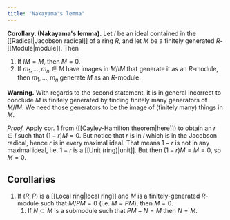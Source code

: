 ```yaml
---
title: "Nakayama's lemma"
---
```


**Corollary. (Nakayama's lemma).** Let $I$ be an ideal contained in the [[Radical|Jacobson radical]] of a ring $R$, and let $M$ be a finitely generated $R$-[[Module|module]]. Then 
1. If $IM=M$, then $M=0$.
2. If $m_1,\dots,m_n\in M$ have images in $M/IM$ that generate it as an $R$-module, then $m_1,\dots,m_n$ generate $M$ as an $R$-module.

**Warning.** With regards to the second statement, it is in general incorrect to conclude $M$ is finitely generated by finding finitely many generators of $M/IM$. We need those generators to be the image of (finitely many) things in $M$.

_Proof._ Apply cor. 1 from ([[Cayley-Hamilton theorem|here]]) to obtain an $r\in I$ such that $(1-r)M=0$. But notice that $r$ is in $I$ which is in the Jacobson radical, hence $r$ is in every maximal ideal. That means $1-r$ is not in any maximal ideal, i.e. $1-r$ is a [[Unit (ring)|unit]]. But then $(1-r)M=M=0$, so $M=0$.

## Corollaries
1. If $(R,P)$ is a [[Local ring|local ring]] and $M$ is a finitely-generated $R$-module such that $M/PM=0$ (i.e. $M=PM$), then $M=0$.
	1. If $N\subset M$ is a submodule such that $PM+N=M$ then $N=M$.
